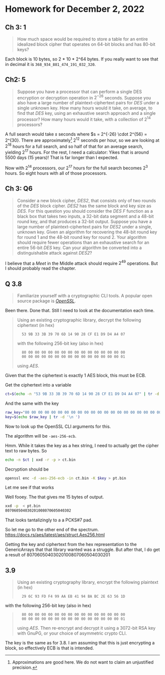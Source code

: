 # Homework for December 2, 2022

## Ch 3: 1

> How much space would be required to store a table for an entire idealized block cipher that operates on 64-bit blocks and has 80-bit keys?

Each block is 10 bytes, so 2 * 10 * 2^64 bytes.
If you really want to see that in decimal it is `368_934_881_474_191_032_320`.

## Ch2: 5

> Suppose you have a processor that can perform a single DES encryption or decryption operation in $2^{-26}$  seconds. Suppose you also have a large number of plaintext-ciphertext pairs for $DES$ under a single unknown key. How many hours would it take, on average, to find that $DES$ key, using an exhaustive search approach and a single processor? How many hours would it take, with a collection of $2^{14}$ processors?

A full search would take _s_ seconds where $s = 2^{-26} \cdot 2^{56} = 2^{30}.
There are approximately[^12] $2^{12}$ seconds per hour, so we are looking at $2^{18}$ hours
for a full search, and so half of that for an average search, yielding $2^{17}$ hours.
For the rest, I need a calculator: Yikes that is around 5500 days (15 years)! That is far longer than I expected.

[^12]: Approximations are good here. We do not want to claim an unjustified precision.

Now with $2^{14}$ processors, our $2^{17}$ hours for the full search becomes $2^{3}$ hours.
So eight hours with all of those processors.

## Ch 3: Q6

> Consider a new block cipher, *DES2*, that consists only of two rounds of the *DES* block cipher. *DES2* has the same block and key size as *DES*. For this question you should consider the *DES* $F$ function as a black box that takes two inputs, a 32-bit data segment and a 48-bit round key, and that produces a 32-bit output. Suppose you have a large number of plaintext-ciphertext pairs for *DES2* under a single, unknown key. Given an algorithm for recovering the 48-bit round key for round 1 and the 48-bit round key for round 2. Your algorithm should require fewer operations than an exhaustive search for an entire 56-bit *DES* key. Can your algorithm be converted into a distinguishable attack against *DES2*?

I believe that a _Meet_ in the Middle attack should require $2^{49}$ operations. But I should probably read the chapter.

## Q 3.8

> Familiarize yourself with a cryptographic CLI tools. A popular open source package is [*OpenSSL*](https://docs.rs/openssl/latest/openssl/aes/index.html).

Been there. Done that. Still I need to look at the documentation each time.

> Using an existing cryptographic library, decrypt the following ciphertext (in hex)
>
> ```
> 	53 9B 33 3B 39 70 6D 14 90 28 CF E1 D9 D4 A4 07
> ```
>
> with the following 256-bit key (also in hex)
>
> ```
>	80 00 00 00 00 00 00 00 00 00 00 00 00 00 00 00 
>	00 00 00 00 00 00 00 00 00 00 00 00 00 00 00 01
> ```
>
> using *AES*.

Given that the the ciphertext is exactly 1 AES block, this must be ECB.

Get the ciphertext into a variable

```sh
ct=$(echo -n "53 9B 33 3B 39 70 6D 14 90 28 CF E1 D9 D4 A4 07" | tr -d  ' ') 
```

And the same with the key

```sh
raw_key="80 00 00 00 00 00 00 00 00 00 00 00 00 00 00 00 00 00 00 00 00 00 00 00 00 00 00 00 00 00 00 01"
key=$(echo $raw_key | tr -d '\n ')
```

Now to look up the OpenSSL CLI arguments for this.

The algorithm will be `-aes-256-ecb`. 

Hmm. While it takes the key as a hex string, I need to actually get the cipher text to raw bytes. So 

```sh
echo -n $ct | xxd -r -p > ct.bin
```

Decryption should be 

```sh
openssl enc -d -aes-256-ecb -in ct.bin -K $key > pt.bin
```

Let me see if that works

Well fooey. The that gives me 15 bytes of output.

```sh
xxd -p  < pt.bin
807060504030201008070605040302
```

That looks tantalizingly to a a PCKS#7 pad.


So let me go to the other end of the spectrum. https://docs.rs/aes/latest/aes/struct.Aes256.html

Getting the key and ciphertext from the hex representation to the GenericArrays that that library wanted was a struggle. But after that, I do get a result of 80706050403020100807060504030201

## 3.9

> Using an existing cryptography library, encrypt the following plaintext (in hex)
>
> ```hex
>	29 6C 93 FD F4 99 AA EB 41 94 BA BC 2E 63 56 1D
> ```
>
with the following 256-bit key (also in hex)
>
> ```hex
>	80 00 00 00 00 00 00 00 00 00 00 00 00 00 00 00 
>	00 00 00 00 00 00 00 00 00 00 00 00 00 00 00 01
> ```
>
> using *AES*. Then re-encrypt and decrypt it using a 3072-bit RSA key with GnuPG, or your choice of asymmetric crypto CLI.

The key is the same as for 3.8. I am assuming that this is just encrypting a block, so
effectively ECB is that is intended.

